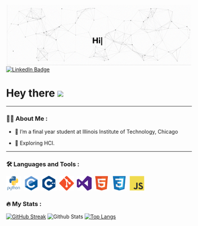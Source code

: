 <div id="header" align="center">
  <img src="https://github.com/aditi1421/aditi1421/blob/main/screencast.gif" width="500"/>
</div>


<div id="badges">
  <a href="https://www.linkedin.com/in/aditi-kumar-/">
    <img src="https://img.shields.io/badge/LinkedIn-blue?style=for-the-badge&logo=linkedin&logoColor=white" alt="LinkedIn Badge"/>
  </a>
</div>

<h1>
  Hey there
  <img src="https://media.giphy.com/media/hvRJCLFzcasrR4ia7z/giphy.gif" width="30px"/>
</h1>

---

### :woman_technologist: About Me :
- :telescope: I’m a final year student at Illinois Institute of Technology, Chicago 

- :seedling: Exploring HCI.


---

### :hammer_and_wrench: Languages and Tools :
<div>
<img src = "https://github.com/devicons/devicon/blob/master/icons/python/python-original-wordmark.svg?short_path=880e730"  title="Python" alt="Python" width="40" height="40"/>&nbsp;
<img src = "https://github.com/devicons/devicon/blob/master/icons/c/c-original.svg" title="C" alt="C" width="40" height="40"/>&nbsp;
<img src = "https://github.com/devicons/devicon/blob/master/icons/cplusplus/cplusplus-plain.svg" title="C++" alt="C++" width="40" height="40"/>&nbsp;
<img src = "https://github.com/devicons/devicon/blob/master/icons/git/git-plain.svg"  title="Git" alt="Git" width="40" height="40"/>&nbsp;
<img src = "https://github.com/devicons/devicon/blob/master/icons/visualstudio/visualstudio-plain.svg" title="VSC" alt="VSC" width="40" height="40"/>&nbsp;
<img src = "https://github.com/devicons/devicon/blob/master/icons/html5/html5-original.svg" title="html" alt="html" width="40" height="40"/>&nbsp;
<img src = "https://github.com/devicons/devicon/blob/master/icons/css3/css3-original.svg" title="css" alt="css" width="40" height="40"/>&nbsp;
<img src = "https://github.com/devicons/devicon/blob/master/icons/javascript/javascript-original.svg" title="JS" alt="JS" width="40" height="40"/>&nbsp;  
</div>

### :fire: My Stats :
[![GitHub Streak](http://github-readme-streak-stats.herokuapp.com?user=aditi1421&theme=dark)](https://git.io/streak-stats)
![Github Stats](https://github-readme-stats.vercel.app/api?username=aditi1421&count_private=true&show_icons=true&theme=dark)
[![Top Langs](https://github-readme-stats.vercel.app/api/top-langs/?username=aditi1421&langs_count=8&layout=compact&theme=vision-friendly-dark)](https://github.com/anuraghazra/github-readme-stats)

